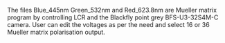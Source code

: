 The files Blue_445nm Green_532nm and Red_623.8nm are Mueller matrix program by controlling LCR and the Blackfly point grey BFS-U3-32S4M-C camera. User can edit the voltages as per the need and select 16 or 36 Mueller matrix polarisation output.
